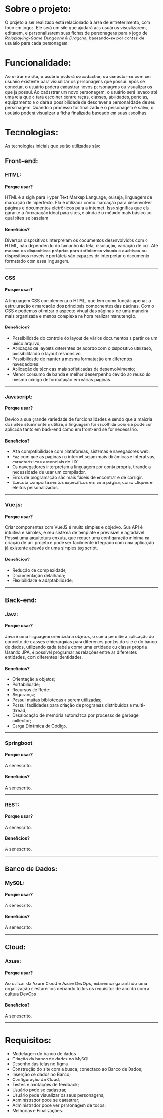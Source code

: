 # Sobre o projeto:
O projeto a ser realizado está relacionado à área de entreterimento, com foco em jogos. Ele será um site que ajudará aos usuários visualizarem, editarem, e personalizarem suas fichas de personagens para o jogo de _Roleplaying-Game Dungeons & Dragons_, baseando-se por contas de usuário para cada personagem.

# Funcionalidade:
Ao entrar no site, o usuário poderá se cadastrar, ou conectar-se com um usuário existente para visualizar os personagens que possui. Após se conectar, o usuário poderá cadastrar novos personagens ou visualizar os que já possui. Ao cadastrar um novo personagem, o usuário será levado até uma tela que o fará escolher dentre raças, classes, abilidades, perícias, equipamento e o dará a possibilidade de descrever a personalidade de seu personagem. Quando o processo for finalizado e o personagem é salvo, o usuário poderá visualizar a ficha finalizada baseado em suas escolhas.

# Tecnologias:
As tecnologias iniciais que serão utilizadas são:
## Front-end: 
### HTML:
#### Porque usar?
HTML é a sigla para Hyper Text Markup Language, ou seja, linguagem de marcação de hipertexto. Ela é utilizada como marcação para desenvolver páginas e documentos eletrônicos para a internet. Isso significa que ela garante a formatação ideal para sites, e ainda é o método mais básico ao qual sites se baseiam.

#### Benefícios?
Diversos dispositivos interpretam os documentos desenvolvidos com o HTML, não dependendo do tamanho da tela, resolução, variação de cor. Até mesmo os dispositivos próprios para deficientes visuais e auditivos ou dispositivos móveis e portáteis são capazes de interpretar o documento formatado com essa linguagem.

--------------------------
### CSS:
#### Porque usar?
A linguagem CSS complementa o HTML, que tem como função apenas a estruturação e marcação dos principais componentes das páginas. Com o CSS é podemos otimizar o aspecto visual das páginas, de uma maneira mais organizada e menos complexa na hora realizar manutenção.

#### Benefícios?
- Possibilidade do controle do layout de vários documentos a partir de um único arquivo;
- Aplicação de layouts diferentes de acordo com o dispositivo utilizado, possibilitando o layout responsivo;
- Possibilidade de manter a mesma formatação em diferentes navegadores;
- Aplicação de técnicas mais sofisticadas de desenvolvimento;
- Menor consumo de banda e melhor desempenho devido ao reuso do mesmo código de formatação em várias páginas.

--------------------------
### Javascript:
#### Porque usar?
Devido a sua grande variedade de funcionalidades e sendo que a maioria dos sites atualmente a utiliza, a linguagem foi escolhida pois ela pode ser aplicada tanto em back-end como em front-end se for necessário.

#### Benefícios?
- Alta compatibilidade com plataformas, sistemas e navegadores web.
- Faz com que as páginas na internet sejam mais dinâmicas e interativas, características essenciais do UX.
- Os navegadores interpretam a linguagem por conta própria, tirando a necessidade de usar um compilador.
- Erros de programação são mais fáceis de encontrar e de corrigir.
- Executa comportamentos específicos em uma página, como cliques e efeitos personalizados.

--------------------------
### Vue.js:
#### Porque usar?
Criar componentes com VueJS é muito simples e objetivo. Sua API é intuitiva e simples, e seu sistema de template é previsível e agradável. Possui uma arquitetura enxuta, que requer uma configuração mínima na criação de um projeto e pode ser facilmente integrado com uma aplicação já existente através de uma simples tag script. 

#### Benefícios?
- Redução de complexidade;
- Documentação detalhada;
- Flexibilidade e adaptabilidade;

---------------------------
## Back-end: 
### Java:
#### Porque usar?
Java é uma linguagem orientada a objetos, o que a permite a aplicação do conceito de classes e hierarquias para diferentes pontos do site e do banco de dados, utilizando cada tabela como uma entidade ou classe própria. Usando JPA, é possível programar as relações entre as diferentes entidades, com diferentes identidades.

#### Benefícios?
- Orientação a objetos;
- Portabilidade;
- Recursos de Rede;
- Segurança;
- Possui muitas bibliotecas a serem utilizadas;
- Possui facilidades para criação de programas distribuídos e multi-thread;
- Desalocação de memória automática por processo de garbage collector;
- Carga Dinâmica de Código.

--------------------------
### Springboot:
#### Porque usar?
A ser escrito.

#### Benefícios?
A ser escrito.

--------------------------
### REST:
#### Porque usar?
A ser escrito.

#### Benefícios?
A ser escrito.

---------------------------
## Banco de Dados: 
### MySQL:
#### Porque usar?
A ser escrito.

#### Benefícios?
A ser escrito.

---------------------------
## Cloud: 
### Azure:
#### Porque usar?
Ao utilizar da Azure Cloud e Azure DevOps, estaremos garantindo uma organização e estaremos deixando todos os requisitos de acordo com a cultura DevOps

#### Benefícios?
A ser escrito.

---------------------------
# Requisitos:

- Modelagem do banco de dados
- Criação do banco de dados no MySQL
- Desenho das telas no figma
- Construção do site com a busca, conectado ao Banco de Dados;
- Inserção de dados no Banco;
- Configuração da Cloud;
- Testes e anotações de feedback;
- Usuário pode se cadastrar;
- Usuário pode visualizar os seus personagens;
- Administrador pode se cadastrar;
- Administrador pode ver personagem de todos;
- Melhorias e Finalizações.
